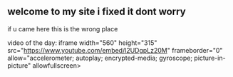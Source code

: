 ## welcome to my site i fixed it dont worry



if u came here this is the wrong place






video of the day:
iframe width="560" height="315" src="https://www.youtube.com/embed/l2UDgpLz20M" frameborder="0" allow="accelerometer; autoplay; encrypted-media; gyroscope; picture-in-picture" allowfullscreen></iframe>
